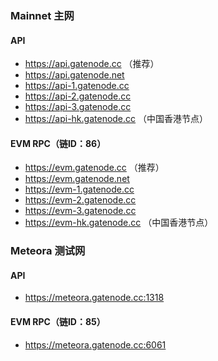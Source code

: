 

### Mainnet 主网

#### API

* https://api.gatenode.cc  （推荐）
* https://api.gatenode.net
* https://api-1.gatenode.cc
* https://api-2.gatenode.cc
* https://api-3.gatenode.cc
* https://api-hk.gatenode.cc （中国香港节点）


#### EVM RPC（链ID：86）

* https://evm.gatenode.cc （推荐）
* https://evm.gatenode.net
* https://evm-1.gatenode.cc
* https://evm-2.gatenode.cc
* https://evm-3.gatenode.cc 
* https://evm-hk.gatenode.cc （中国香港节点）

### Meteora 测试网

#### API

* https://meteora.gatenode.cc:1318


#### EVM RPC（链ID：85）

* https://meteora.gatenode.cc:6061
